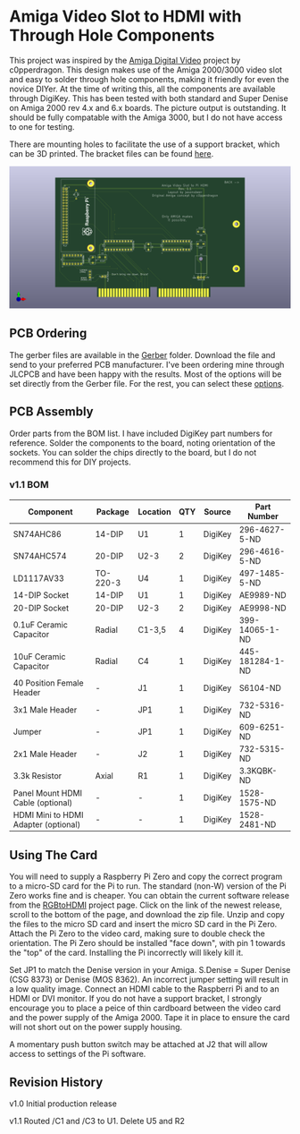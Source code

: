 # Amiga Video Slot to HDMI with Through Hole Components
This project was inspired by the [Amiga Digital Video](https://github.com/c0pperdragon/Amiga-Digital-Video) project by c0pperdragon. This design makes use of the Amiga 2000/3000 video slot and easy to solder through hole components, making it friendly for even the novice DIYer. At the time of writing this, all the components are available through DigiKey. This has been tested with both standard and Super Denise on Amiga 2000 rev 4.x and 6.x boards. The picture output is outstanding. It should be fully compatable with the Amiga 3000, but I do not have access to one for testing.

There are mounting holes to facilitate the use of a support bracket, which can be 3D printed. The bracket files can be found [here](/STL).

![Video Card Image](Amiga-Card-Thru-Hole.png)

## PCB Ordering
The gerber files are available in the [Gerber](/Gerber) folder. Download the file and send to your preferred PCB manufacturer. I've been ordering mine through JLCPCB and have been happy with the results. Most of the options will be set directly from the Gerber file. For the rest, you can select these [options](JLCPCB-1.png).

## PCB Assembly
Order parts from the BOM list. I have included DigiKey part numbers for reference. Solder the components to the board, noting orientation of the sockets. You can solder the chips directly to the board, but I do not recommend this for DIY projects.

### v1.1 BOM
|Component|Package|Location|QTY|Source|Part Number|
--- | --- | --- | --- | --- | ---
SN74AHC86|14-DIP|U1|1|DigiKey|296-4627-5-ND
SN74AHC574|20-DIP|U2-3|2|DigiKey|296-4616-5-ND
LD1117AV33|TO-220-3|U4|1|DigiKey|497-1485-5-ND
14-DIP Socket|14-DIP|U1|1|DigiKey|AE9989-ND
20-DIP Socket|20-DIP|U2-3|2|DigiKey|AE9998-ND
0.1uF Ceramic Capacitor|Radial|C1-3,5|4|DigiKey|399-14065-1-ND
10uF Ceramic Capacitor|Radial|C4|1|DigiKey|445-181284-1-ND
40 Position Female Header|-|J1|1|DigiKey|S6104-ND
3x1 Male Header|-|JP1|1|DigiKey|732-5316-ND
Jumper|-|JP1|1|DigiKey|609-6251-ND
2x1 Male Header|-|J2|1|DigiKey|732-5315-ND
3.3k Resistor|Axial|R1|1|DigiKey|3.3KQBK-ND
Panel Mount HDMI Cable (optional)|-|-|1|DigiKey|1528-1575-ND
HDMI Mini to HDMI Adapter (optional)|-|-|1|DigiKey|1528-2481-ND

## Using The Card
You will need to supply a Raspberry Pi Zero and copy the correct program to a micro-SD card for the Pi to run. The standard (non-W) version of the Pi Zero works fine and is cheaper. You can obtain the current software release from the [RGBtoHDMI](https://github.com/hoglet67/RGBtoHDMI/releases) project page. Click on the link of the newest release, scroll to the bottom of the page, and download the zip file. Unzip and copy the files to the micro SD card and insert the micro SD card in the Pi Zero. Attach the Pi Zero to the video card, making sure to double check the orientation. The Pi Zero should be installed "face down", with pin 1 towards the "top" of the card. Installing the Pi incorrectly will likely kill it.

Set JP1 to match the Denise version in your Amiga. S.Denise = Super Denise (CSG 8373) or Denise (MOS 8362). An incorrect jumper setting will result in a low quality image. Connect an HDMI cable to the Raspberri Pi and to an HDMI or DVI monitor. If you do not have a support bracket, I strongly encourage you to place a peice of thin cardboard between the video card and the power supply of the Amiga 2000. Tape it in place to ensure the card will not short out on the power supply housing.

A momentary push button switch may be attached at J2 that will allow access to settings of the Pi software.

## Revision History
v1.0 Initial production release

v1.1 Routed /C1 and /C3 to U1. Delete U5 and R2
